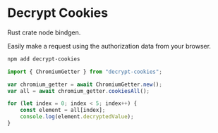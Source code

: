 # Decrypt Cookies

Rust crate node bindgen.

Easily make a request using the authorization data from your browser.

```bash
npm add decrypt-cookies
```

```js
import { ChromiumGetter } from "decrypt-cookies";

var chromium_getter = await ChromiumGetter.new();
var all = await chromium_getter.cookiesAll();

for (let index = 0; index < 5; index++) {
    const element = all[index];
    console.log(element.decryptedValue);
}
```
